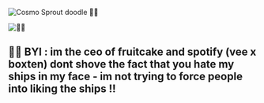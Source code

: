 ![Cosmo   Sprout doodle 🍰🍓](https://github.com/user-attachments/assets/9d842445-679e-4b35-9589-06c76c165857)

![🍫🍓](https://komarev.com/ghpvc/?username=black-sh33p&color=8D4066&style=flat&label=🍫🍓)

## 🍫🍓 BYI : im the ceo of fruitcake and spotify (vee x boxten) dont shove the fact that you hate my ships in my face - im not trying to force people into liking the ships !!

